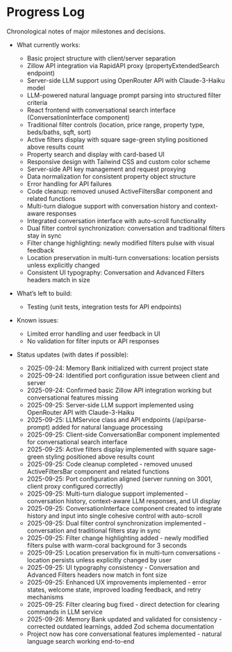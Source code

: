 # Progress Log
Chronological notes of major milestones and decisions.

- What currently works:
  - Basic project structure with client/server separation
  - Zillow API integration via RapidAPI proxy (propertyExtendedSearch endpoint)
  - Server-side LLM support using OpenRouter API with Claude-3-Haiku model
  - LLM-powered natural language prompt parsing into structured filter criteria
  - React frontend with conversational search interface (ConversationInterface component)
  - Traditional filter controls (location, price range, property type, beds/baths, sqft, sort)
  - Active filters display with square sage-green styling positioned above results count
  - Property search and display with card-based UI
  - Responsive design with Tailwind CSS and custom color scheme
  - Server-side API key management and request proxying
  - Data normalization for consistent property object structure
  - Error handling for API failures
  - Code cleanup: removed unused ActiveFiltersBar component and related functions
  - Multi-turn dialogue support with conversation history and context-aware responses
  - Integrated conversation interface with auto-scroll functionality
  - Dual filter control synchronization: conversation and traditional filters stay in sync
  - Filter change highlighting: newly modified filters pulse with visual feedback
  - Location preservation in multi-turn conversations: location persists unless explicitly changed
  - Consistent UI typography: Conversation and Advanced Filters headers match in size

- What’s left to build:
  - Testing (unit tests, integration tests for API endpoints)

- Known issues:
  - Limited error handling and user feedback in UI
  - No validation for filter inputs or API responses

- Status updates (with dates if possible):
  - 2025-09-24: Memory Bank initialized with current project state
  - 2025-09-24: Identified port configuration issue between client and server
  - 2025-09-24: Confirmed basic Zillow API integration working but conversational features missing
  - 2025-09-25: Server-side LLM support implemented using OpenRouter API with Claude-3-Haiku
  - 2025-09-25: LLMService class and API endpoints (/api/parse-prompt) added for natural language processing
  - 2025-09-25: Client-side ConversationBar component implemented for conversational search interface
  - 2025-09-25: Active filters display implemented with square sage-green styling positioned above results count
  - 2025-09-25: Code cleanup completed - removed unused ActiveFiltersBar component and related functions
  - 2025-09-25: Port configuration aligned (server running on 3001, client proxy configured correctly)
  - 2025-09-25: Multi-turn dialogue support implemented - conversation history, context-aware LLM responses, and UI display
  - 2025-09-25: ConversationInterface component created to integrate history and input into single cohesive control with auto-scroll
  - 2025-09-25: Dual filter control synchronization implemented - conversation and traditional filters stay in sync
  - 2025-09-25: Filter change highlighting added - newly modified filters pulse with warm-coral background for 3 seconds
  - 2025-09-25: Location preservation fix in multi-turn conversations - location persists unless explicitly changed by user
  - 2025-09-25: UI typography consistency - Conversation and Advanced Filters headers now match in font size
  - 2025-09-25: Enhanced UX improvements implemented - error states, welcome state, improved loading feedback, and retry mechanisms
  - 2025-09-25: Filter clearing bug fixed - direct detection for clearing commands in LLM service
  - 2025-09-26: Memory Bank updated and validated for consistency - corrected outdated learnings, added Zod schema documentation
  - Project now has core conversational features implemented - natural language search working end-to-end
